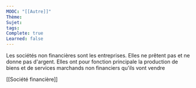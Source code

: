 ```yaml
---
MOOC: "[[Autre]]"
Thème: 
Sujet: 
tags: 
Complete: true
Learned: false
---
```

Les sociétés non financières sont les entreprises. Elles ne prêtent pas et ne donne pas d'argent. Elles ont pour fonction principale la production de biens et de services marchands non financiers qu'ils vont vendre

[[Société financière]]